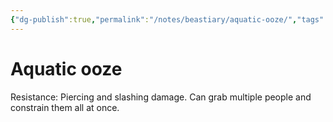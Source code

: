 ```yaml
---
{"dg-publish":true,"permalink":"/notes/beastiary/aquatic-ooze/","tags":["gardenEntry"]}
---
```


# Aquatic ooze

Resistance: Piercing and slashing damage.
Can grab multiple people and constrain them all at once.